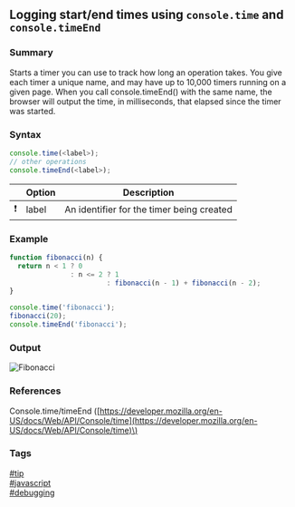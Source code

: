 ## Logging start/end times using `console.time` and `console.timeEnd`

### Summary
Starts a timer you can use to track how long an operation takes. You give each timer a unique name, and may have up to 10,000 timers running on a given page. When you call console.timeEnd() with the same name, the browser will output the time, in milliseconds, that elapsed since the timer was started.

### Syntax
```javascript
console.time(<label>);
// other operations
console.timeEnd(<label>);
```

|               | Option | Description                               |
| :-----------: | ------ | ----------------------------------------- |
| :exclamation: | label  | An identifier for the timer being created |

### Example
```javascript
function fibonacci(n) {
  return n < 1 ? 0
               : n <= 2 ? 1
                        : fibonacci(n - 1) + fibonacci(n - 2);
}

console.time('fibonacci');
fibonacci(20);
console.timeEnd('fibonacci');
```

### Output
![Fibonacci](https://cloud.githubusercontent.com/assets/19519411/17718384/43b1ac52-63d9-11e6-900b-14b5fac10c27.png)

### References
Console.time/timeEnd \([https://developer.mozilla.org/en-US/docs/Web/API/Console/time](https://developer.mozilla.org/en-US/docs/Web/API/Console/time)\)

### Tags
[#tip](../../tips.md)  
[#javascript](../javascript.md)  
[#debugging](debugging.md)